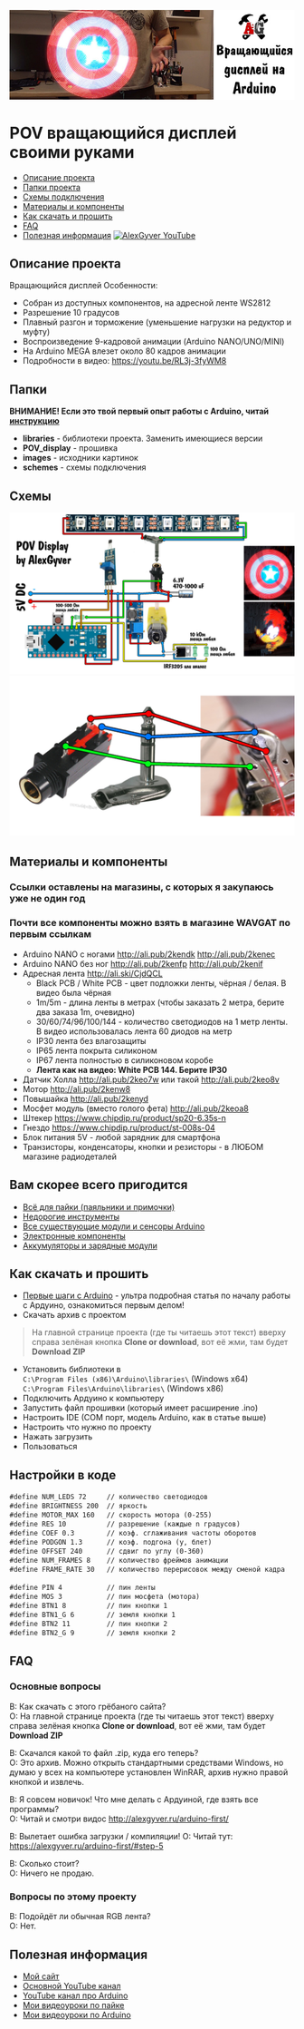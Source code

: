 ![PROJECT_PHOTO](https://github.com/AlexGyver/POV_display/blob/master/proj_img.jpg)
# POV вращающийся дисплей своими руками
* [Описание проекта](#chapter-0)
* [Папки проекта](#chapter-1)
* [Схемы подключения](#chapter-2)
* [Материалы и компоненты](#chapter-3)
* [Как скачать и прошить](#chapter-4)
* [FAQ](#chapter-5)
* [Полезная информация](#chapter-6)
[![AlexGyver YouTube](http://alexgyver.ru/git_banner.jpg)](https://www.youtube.com/channel/UCgtAOyEQdAyjvm9ATCi_Aig?sub_confirmation=1)

<a id="chapter-0"></a>
## Описание проекта
Вращающийся дисплей
Особенности:
- Собран из доступных компонентов, на адресной ленте WS2812
- Разрешение 10 градусов
- Плавный разгон и торможение (уменьшение нагрузки на редуктор и муфту)
- Воспроизведение 9-кадровой анимации (Arduino NANO/UNO/MINI)
- На Arduino MEGA влезет около 80 кадров анимации
- Подробности в видео: https://youtu.be/RL3j-3fyWM8
<a id="chapter-1"></a>
## Папки
**ВНИМАНИЕ! Если это твой первый опыт работы с Arduino, читай [инструкцию](#chapter-4)**
- **libraries** - библиотеки проекта. Заменить имеющиеся версии
- **POV_display** - прошивка
- **images** - исходники картинок
- **schemes** - схемы подключения

<a id="chapter-2"></a>
## Схемы
![SCHEME](https://github.com/AlexGyver/POV_display/blob/master/schemes/scheme1.jpg)
![SCHEME](https://github.com/AlexGyver/POV_display/blob/master/schemes/scheme2.jpg)

<a id="chapter-3"></a>
## Материалы и компоненты
### Ссылки оставлены на магазины, с которых я закупаюсь уже не один год
### Почти все компоненты можно взять в магазине WAVGAT по первым ссылкам
* Arduino NANO с ногами http://ali.pub/2kendk http://ali.pub/2kenec
* Arduino NANO без ног http://ali.pub/2kenfp http://ali.pub/2kenif
* Адресная лента http://ali.ski/CjdQCL
	- Black PCB / White PCB - цвет подложки ленты, чёрная / белая. В видео была чёрная
	- 1m/5m - длина ленты в метрах (чтобы заказать 2 метра, берите два заказа 1m, очевидно)
	- 30/60/74/96/100/144 - количество светодиодов на 1 метр ленты. В видео использовалась лента 60 диодов на метр
	- IP30 лента без влагозащиты
	- IP65 лента покрыта силиконом
	- IP67 лента полностью в силиконовом коробе
	- **Лента как на видео: White PCB 144. Берите IP30**
* Датчик Холла http://ali.pub/2keo7w или такой http://ali.pub/2keo8v
* Мотор http://ali.pub/2kenw8
* Повышайка http://ali.pub/2kenyd
* Мосфет модуль (вместо голого фета) http://ali.pub/2keoa8
* Штекер https://www.chipdip.ru/product/sp20-6.35s-n
* Гнездо https://www.chipdip.ru/product/st-008s-04
* Блок питания 5V - любой зарядник для смартфона
* Транзисторы, конденсаторы, кнопки и резисторы - в ЛЮБОМ магазине радиодеталей

## Вам скорее всего пригодится
* [Всё для пайки (паяльники и примочки)](http://alexgyver.ru/all-for-soldering/)
* [Недорогие инструменты](http://alexgyver.ru/my_instruments/)
* [Все существующие модули и сенсоры Arduino](http://alexgyver.ru/arduino_shop/)
* [Электронные компоненты](http://alexgyver.ru/electronics/)
* [Аккумуляторы и зарядные модули](http://alexgyver.ru/18650/)

<a id="chapter-4"></a>
## Как скачать и прошить
* [Первые шаги с Arduino](http://alexgyver.ru/arduino-first/) - ультра подробная статья по началу работы с Ардуино, ознакомиться первым делом!
* Скачать архив с проектом
> На главной странице проекта (где ты читаешь этот текст) вверху справа зелёная кнопка **Clone or download**, вот её жми, там будет **Download ZIP**
* Установить библиотеки в  
`C:\Program Files (x86)\Arduino\libraries\` (Windows x64)  
`C:\Program Files\Arduino\libraries\` (Windows x86)
* Подключить Ардуино к компьютеру
* Запустить файл прошивки (который имеет расширение .ino)
* Настроить IDE (COM порт, модель Arduino, как в статье выше)
* Настроить что нужно по проекту
* Нажать загрузить
* Пользоваться  

## Настройки в коде
    #define NUM_LEDS 72     // количество светодиодов
    #define BRIGHTNESS 200  // яркость
    #define MOTOR_MAX 160   // скорость мотора (0-255)
    #define RES 10          // разрешение (каждые n градусов)
    #define COEF 0.3        // коэф. сглаживания частоты оборотов
    #define PODGON 1.3      // коэф. подгона (у, блет)
    #define OFFSET 240      // сдвиг по углу (0-360)
    #define NUM_FRAMES 8    // количество фреймов анимации
    #define FRAME_RATE 30   // количество перерисовок между сменой кадра
    
    #define PIN 4           // пин ленты
    #define MOS 3           // пин мосфета (мотора)
    #define BTN1 8          // пин кнопки 1
    #define BTN1_G 6        // земля кнопки 1
    #define BTN2 11         // пин кнопки 2      
    #define BTN2_G 9        // земля кнопки 2 
	
<a id="chapter-5"></a>
## FAQ
### Основные вопросы
В: Как скачать с этого грёбаного сайта?  
О: На главной странице проекта (где ты читаешь этот текст) вверху справа зелёная кнопка **Clone or download**, вот её жми, там будет **Download ZIP**

В: Скачался какой то файл .zip, куда его теперь?  
О: Это архив. Можно открыть стандартными средствами Windows, но думаю у всех на компьютере установлен WinRAR, архив нужно правой кнопкой и извлечь.

В: Я совсем новичок! Что мне делать с Ардуиной, где взять все программы?  
О: Читай и смотри видос http://alexgyver.ru/arduino-first/

В: Вылетает ошибка загрузки / компиляции!
О: Читай тут: https://alexgyver.ru/arduino-first/#step-5

В: Сколько стоит?  
О: Ничего не продаю.

### Вопросы по этому проекту
В: Подойдёт ли обычная RGB лента?  
О: Нет.

<a id="chapter-6"></a>
## Полезная информация
* [Мой сайт](http://alexgyver.ru/)
* [Основной YouTube канал](https://www.youtube.com/channel/UCgtAOyEQdAyjvm9ATCi_Aig?sub_confirmation=1)
* [YouTube канал про Arduino](https://www.youtube.com/channel/UC4axiS76D784-ofoTdo5zOA?sub_confirmation=1)
* [Мои видеоуроки по пайке](https://www.youtube.com/playlist?list=PLOT_HeyBraBuMIwfSYu7kCKXxQGsUKcqR)
* [Мои видеоуроки по Arduino](http://alexgyver.ru/arduino_lessons/)